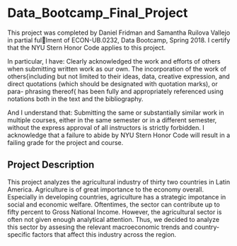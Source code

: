 # Data_Bootcamp_Final_Project

This project was completed by Daniel Fridman and Samantha Ruilova Vallejo in partial fullment of ECON-UB.0232, Data Bootcamp, Spring 2018. I certify that the NYU Stern Honor Code applies to this project.

In particular, I have:
Clearly acknowledged the work and efforts of others when submitting written work as our own.
The incorporation of the work of others{including but not limited to their ideas, data, creative
expression, and direct quotations (which should be designated with quotation marks), or para-
phrasing thereof{ has been fully and appropriately referenced using notations both in the text
and the bibliography.

And I understand that:
Submitting the same or substantially similar work in multiple courses, either in the same semester
or in a different semester, without the express approval of all instructors is strictly forbidden.
I acknowledge that a failure to abide by NYU Stern Honor Code will result in a failing grade for
the project and course.

## Project Description

This project analyzes the agricultural industry of thirty two countries in Latin America. Agriculture is of great importance to the economy overall. Especially in developing countries, agriculture has a strategic impotance in social and economic welfare. Oftentimes, the sector can contribute up to fifty percent to Gross National Income. However, the agricultural sector is often not given enough analytical attention. Thus, we decided to analyze this sector by assesing the relevant macroeconomic trends and country-specific factors that affect this industry across the region.
